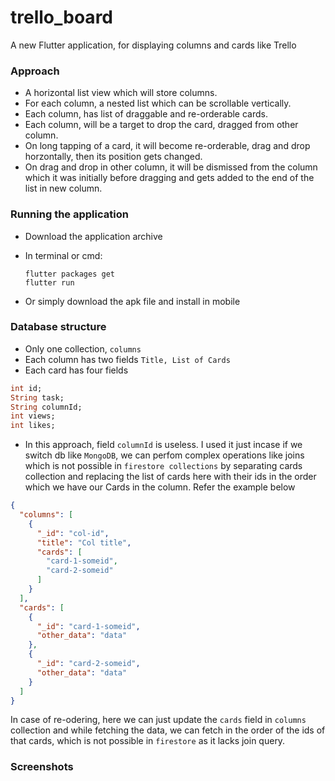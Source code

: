 # trello_board

A new Flutter application, for displaying columns and cards like Trello

### Approach

- A horizontal list view which will store columns.
- For each column, a nested list which can be scrollable vertically.
- Each column, has list of draggable and re-orderable cards.
- Each column, will be a target to drop the card, dragged from other column.
- On long tapping of a card, it will become re-orderable, drag and drop horzontally, then its position gets changed.
- On drag and drop in other column, it will be dismissed from the column which it was initially before dragging and gets added to the end of the list in new column.

### Running the application

- Download the application archive
- In terminal or cmd:
  ```
  flutter packages get
  flutter run
  ```
  
- Or simply download the apk file and install in mobile 


### Database structure
- Only one collection, `columns`
- Each column has two fields `Title, List of Cards`
- Each card has four fields   
```dart
int id;
String task;
String columnId;
int views;
int likes;
```
- In this approach, field `columnId` is useless. I used it just incase if we switch db like `MongoDB`, we can perfom complex operations like joins which is not possible in `firestore collections` by separating cards collection and replacing the list of cards here with their ids in the order which we have our Cards in the column. Refer the example below

```json
{
  "columns": [
    {
      "_id": "col-id",
      "title": "Col title",
      "cards": [
        "card-1-someid",
        "card-2-someid"
      ]
    }
  ],
  "cards": [
    {
      "_id": "card-1-someid",
      "other_data": "data"
    },
    {
      "_id": "card-2-someid",
      "other_data": "data"
    }
  ]
}
```
In case of re-odering, here we can just update the `cards` field in `columns` collection and while fetching the data, we can fetch in the order of the ids of that cards, which is not possible in `firestore` as it lacks join query.

### Screenshots
